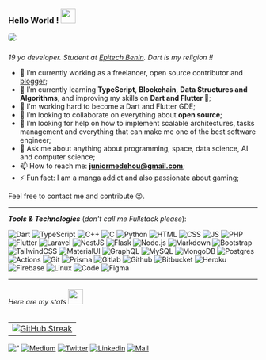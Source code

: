 ### Hello World ! <img height="30" src="https://media0.giphy.com/media/QTlmH8hEoVoi83mdJC/200w.webp?cid=ecf05e475gkndp9379fxllqfhbet5s7wigrkj492lpi0go0s&rid=200w.webp"></img>

<img src="https://ic.pics.livejournal.com/yasha_jj89/37838484/5244/5244_900.gif" style="border-radius: 5px; margin-bottom: 10px">

*19 yo developer. Student at [Epitech Benin](https://epitech.bj). Dart is my religion !!*

- 🔭 I’m currently working as a freelancer, open source contributor and [blogger](https://www.juniormedehou.me);
- 🌱 I’m currently learning **TypeScript**, **Blockchain**, **Data Structures and Algorithms**, and improving my skills on **Dart and Flutter 💙**;
- 🎯 I'm working hard to become a Dart and Flutter GDE;
- 👯 I’m looking to collaborate on everything about **open source**;
- 🤔 I’m looking for help on how to implement scalable architectures, tasks management and everything that can make me one of the best software engineer;
- 💬 Ask me about anything about programming, space, data science, AI and computer science;
- 📫 How to reach me: **juniormedehou@gmail.com**;
- ⚡ Fun fact: I am a manga addict and also passionate about gaming;

Feel free to contact me and contribute :wink:.

---
***Tools & Technologies*** (_don't call me Fullstack please_):

![Dart](https://img.shields.io/badge/dart-%230175C2.svg?style=for-the-badge&logo=dart&logoColor=white) ![TypeScript](https://img.shields.io/badge/typescript-%23007ACC.svg?style=for-the-badge&logo=typescript&logoColor=white) ![C++](https://img.shields.io/badge/c++-%2300599C.svg?style=for-the-badge&logo=c%2B%2B&logoColor=white) ![C](https://img.shields.io/badge/c-%2300599C.svg?style=for-the-badge&logo=c&logoColor=white) ![Python](https://img.shields.io/badge/python-%2314354C.svg?style=for-the-badge&logo=python&logoColor=white) ![HTML](https://img.shields.io/badge/html5-%23E34F26.svg?style=for-the-badge&logo=html5&logoColor=white) ![CSS](https://img.shields.io/badge/css3-%231572B6.svg?style=for-the-badge&logo=css3&logoColor=white) ![JS](https://img.shields.io/badge/javascript-%23323330.svg?style=for-the-badge&logo=javascript&logoColor=%23F7DF1E) ![PHP](https://img.shields.io/badge/php-%23777BB4.svg?style=for-the-badge&logo=php&logoColor=white) ![Flutter](https://img.shields.io/badge/Flutter-%2302569B.svg?style=for-the-badge&logo=Flutter&logoColor=white) ![Laravel](https://img.shields.io/badge/laravel-%23FF2D20.svg?style=for-the-badge&logo=laravel&logoColor=white) ![NestJS](https://img.shields.io/badge/nestjs-%23E0234E.svg?style=for-the-badge&logo=nestjs&logoColor=white) ![Flask](https://img.shields.io/badge/flask-%23000.svg?style=for-the-badge&logo=flask&logoColor=white) ![Node.js](https://img.shields.io/badge/node.js-%2343853D.svg?style=for-the-badge&logo=node-dot-js&logoColor=white) ![Markdown](https://img.shields.io/badge/markdown-%23000000.svg?style=for-the-badge&logo=markdown&logoColor=white) ![Bootstrap](https://img.shields.io/badge/bootstrap-%23563D7C.svg?style=for-the-badge&logo=bootstrap&logoColor=white) ![TailwindCSS](https://img.shields.io/badge/tailwindcss-%2338B2AC.svg?style=for-the-badge&logo=tailwind-css&logoColor=white) ![MaterialUI](https://img.shields.io/badge/materialui-%230081CB.svg?style=for-the-badge&logo=material-ui&logoColor=white) ![GraphQL](https://img.shields.io/badge/-GraphQL-E10098?style=for-the-badge&logo=graphql) ![MySQL](https://img.shields.io/badge/mysql-%2300f.svg?style=for-the-badge&logo=mysql&logoColor=white) ![MongoDB](https://img.shields.io/badge/MongoDB-%234ea94b.svg?style=for-the-badge&logo=mongodb&logoColor=white) ![Postgres](https://img.shields.io/badge/postgres-%23316192.svg?style=for-the-badge&logo=postgresql&logoColor=white) ![Actions](https://img.shields.io/badge/githubactions-%232671E5.svg?style=for-the-badge&logo=githubactions&logoColor=white) ![Git](https://img.shields.io/badge/git-%23F05033.svg?style=for-the-badge&logo=git&logoColor=white) ![Prisma](https://img.shields.io/badge/Prisma-3982CE?style=for-the-badge&logo=Prisma&logoColor=white) ![Gitlab](https://img.shields.io/badge/gitlab-%23181717.svg?style=for-the-badge&logo=gitlab&logoColor=white) ![Github](https://img.shields.io/badge/github-%23121011.svg?style=for-the-badge&logo=github&logoColor=white) ![Bitbucket](https://img.shields.io/badge/bitbucket-%230047B3.svg?style=for-the-badge&logo=bitbucket&logoColor=white) ![Heroku](https://img.shields.io/badge/heroku-%23430098.svg?style=for-the-badge&logo=heroku&logoColor=white) ![Firebase](https://img.shields.io/badge/firebase-%23039BE5.svg?style=for-the-badge&logo=firebase) ![Linux](https://img.shields.io/badge/Linux-FCC624?style=for-the-badge&logo=linux&logoColor=black) ![Code](https://img.shields.io/badge/VisualStudioCode-0078d7.svg?style=for-the-badge&logo=visual-studio-code&logoColor=white) ![Figma](https://img.shields.io/badge/figma-%23F24E1E.svg?style=for-the-badge&logo=figma&logoColor=white)

---

###### *Here are my stats <img src="https://media2.giphy.com/media/TjdjGJc9ti9RIFk0IJ/200w.webp?cid=ecf05e47helmh11la4n0y3pvhuqr8mcovp86sh61nt5rgo87&rid=200w.webp" height="30"></img><div align="center">*
|       |
|  ---        |
| [![GitHub Streak](https://github-readme-streak-stats.herokuapp.com?user=NemesisX1&theme=black-ice&hide_border=true)](https://git.io/streak-stats)     |

!["](https://komarev.com/ghpvc/?username=NemesisX1&label=Profile%20views&color=0e75b6&style=flat)
[![Medium](https://img.shields.io/badge/Medium-000000?&style=for-the-badge&logo=medium&logoColor=white)](https://www.medium.com/@juniormedehou)
[![Twitter](https://img.shields.io/badge/twitter-%231DA1F2.svg?&style=for-the-badge&logo=twitter&logoColor=white)](https://www.twitter.com/juniormedehou_/)
[![Linkedin](https://img.shields.io/badge/linkedin-%230077B5.svg?&style=for-the-badge&logo=linkedin&logoColor=white)](https://www.linkedin.com/in/juniormedehou/)
[![Mail](https://img.shields.io/badge/gmail-D14836?&style=for-the-badge&logo=gmail&logoColor=white)](juniormedehou@gmail.com)

</div>
